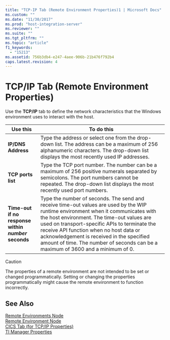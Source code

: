 ```yaml
---
title: "TCP-IP Tab (Remote Environment Properties)1 | Microsoft Docs"
ms.custom: ""
ms.date: "11/30/2017"
ms.prod: "host-integration-server"
ms.reviewer: ""
ms.suite: ""
ms.tgt_pltfrm: ""
ms.topic: "article"
f1_keywords: 
  - "15213"
ms.assetid: 756b3db4-e247-4aee-906b-21b476f792b4
caps.latest.revision: 4
---
```

# TCP/IP Tab (Remote Environment Properties)
Use the **TCP/IP** tab to define the network characteristics that the Windows environment uses to interact with the host.  
  
|Use this|To do this|  
|--------------|----------------|  
|**IP/DNS Address**|Type the address or select one from the drop-down list. The address can be a maximum of 256 alphanumeric characters. The drop-down list displays the most recently used IP addresses.|  
|**TCP ports list**|Type the TCP port number. The number can be a maximum of 256 positive numerals separated by semicolons. The port numbers cannot be repeated. The drop-down list displays the most recently used port numbers.|  
|**Time-out if no response within** <br /> ***number* seconds**|Type the number of seconds. The send and receive time-out values are used by the WIP runtime environment when it communicates with the host environment. The time-out values are used on transport-specific APIs to terminate the receive API function when no host data or acknowledgement is received in the specified amount of time. The number of seconds can be a maximum of 3600 and a minimum of 0.|  
  
> [!CAUTION]
>  The properties of a remote environment are not intended to be set or changed programmatically. Setting or changing the properties programmatically might cause the remote environment to function incorrectly.  
  
## See Also  
 [Remote Environments Node](../HIS2010/remote-environments-node1.md)   
 [Remote Environment Node](../HIS2010/remote-environment-node2.md)   
 [CICS Tab (for TCP/IP Properties)](../HIS2010/cics-tab-for-tcp-ip-properties-1.md)   
 [TI Manager Properties](../HIS2010/ti-manager-properties1.md)